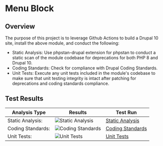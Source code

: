 # Menu Block

## Overview

The purpose of this project is to leverage Github Actions to build a Drupal 10 site, install the above module, and conduct the following:

* Static Analysis:  Use phpstan-drupal extension for phpstan to conduct a static scan of the module codebase for deprecations for both PHP 8 and Drupal 10.
* Coding Standards:  Check for compliance with Drupal Coding Standards.
* Unit Tests:  Execute any unit tests included in the module's codebase to make sure that unit testing integrity is intact after patching for deprecations and coding standards compliance.

## Test Results

| Analysis Type | Results | Test Run |
| ----- | ----- | ----- |
| Static Analysis: | ![Static Analysis](https://github.com/Drupal-10-Compatibility/menu_block/actions/workflows/static_analysis.yml/badge.svg) | [Static Analysis](https://github.com/Drupal-10-Compatibility/menu_block/actions/workflows/static_analysis.yml) |
| Coding Standards: | ![Coding Standards](https://github.com/Drupal-10-Compatibility/menu_block/actions/workflows/coding_standards.yml/badge.svg) | [Coding Standards](https://github.com/Drupal-10-Compatibility/menu_block/actions/workflows/coding_standards.yml) |
| Unit Tests: | ![Unit Tests](https://github.com/Drupal-10-Compatibility/menu_block/actions/workflows/unit_tests.yml/badge.svg) | [Unit Tests](https://github.com/Drupal-10-Compatibility/menu_block/actions/workflows/unit_tests.yml) |
